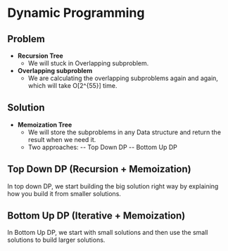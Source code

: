 # Dynamic Programming

## Problem
* **Recursion Tree**
    - We will stuck in Overlapping subproblem.
* **Overlapping subproblem**
    - We are calculating the overlapping subproblems again and again, which will take O[2^{55}] time.

## Solution 
* **Memoization Tree**
    - We will store the subproblems in any Data structure and return the result when we need it. 
    - Two approaches: 
      --  Top Down DP
      -- Bottom Up DP

## Top Down DP (Recursion + Memoization)
In top down DP, we start building the big solution right way by explaining how you build it from smaller solutions.

## Bottom Up DP (Iterative + Memoization)
In Bottom Up DP, we start with small solutions and then use the small solutions to build larger solutions.